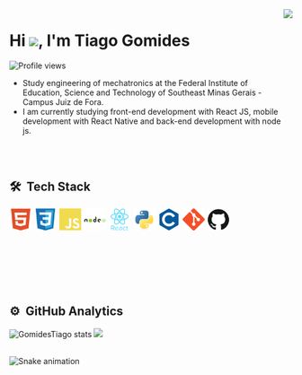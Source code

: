 
<img align="right" height="590em" src="https://raw.githubusercontent.com/gist/GomidesTiago/b4619edd2e47960d61ce25903b21625a/raw/7b665c3c8714eccf91a52888199048e5b61a2597/GitHub_card.svg"/>
<h1 align="left">Hi <img src="https://raw.githubusercontent.com/kaueMarques/kaueMarques/master/hi.gif" width="30px">, I'm Tiago Gomides</h1>
<p align="left"> <img src="https://komarev.com/ghpvc/?username=maykbrito&color=yellow" alt="Profile views" /> </p>

- Study engineering of mechatronics at the Federal Institute of Education, Science and Technology of Southeast Minas Gerais - Campus Juiz de Fora. 
- I am currently studying front-end development with React JS, mobile development with React Native and back-end development with node js.


<br><br>

## 🛠 &nbsp;Tech Stack

<div>
  <img align="center" alt="HTML5" height="40" width="40" src="https://raw.githubusercontent.com/devicons/devicon/master/icons/html5/html5-plain.svg">     
  <img align="center" alt="CSS3" height="40" width="40" src="https://raw.githubusercontent.com/devicons/devicon/master/icons/css3/css3-original.svg">     
  <img align="center" alt="js" height="40" width="40" src="https://raw.githubusercontent.com/devicons/devicon/master/icons/javascript/javascript-plain.svg">     
  <img align="center" alt="nodjs" height="40" width="40" src="https://raw.githubusercontent.com/devicons/devicon/master/icons/nodejs/nodejs-original-wordmark.svg">     <img align="center" alt="react" height="40" width="40" src="https://raw.githubusercontent.com/devicons/devicon/master/icons/react/react-original-wordmark.svg">       <img align="center" alt="python" height="40" width="40" src="https://raw.githubusercontent.com/devicons/devicon/master/icons/python/python-original.svg">        
  <img align="center" alt="c" height="40" width="40" src="https://raw.githubusercontent.com/devicons/devicon/master/icons/c/c-plain.svg">     
  <img align="center" alt="git" height="40" width="40" src="https://raw.githubusercontent.com/devicons/devicon/master/icons/git/git-original.svg">     
  <img align="center" alt="github" height="40" width="40" src="https://raw.githubusercontent.com/devicons/devicon/master/icons/github/github-original.svg"> 
</div>
<br>
<br>
<br>
<br>
<br>
<br>

## ⚙️ &nbsp;GitHub Analytics

<p align="left">

</p>
<img width="530em" src="https://github-readme-stats.vercel.app/api?username=GomidesTiago&show_icons=true&theme=vision-friendly-dark" alt="GomidesTiago stats"/>
<img width="530em" src="https://github-readme-stats.vercel.app/api/top-langs/?username=GomidesTiago&layout=compact&theme=vision-friendly-dark"/>
<br><br>

![Snake animation](https://github.com/GomidesTs/GomidesTs/blob/output/github-contribution-grid-snake.svg)
